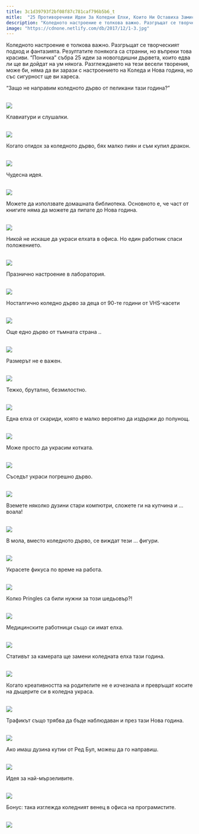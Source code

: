 ```yaml
---
title: 3c1d39793f2bf08f87c781caf796b5b6_t
mitle:  "25 Противоречиви Идеи За Коледни Елхи, Които Ни Оставиха Замислени!"
description: "Коледното настроение е толкова важно. Разгръщат се творческият подход и фантазията. Резултатите понякога са странни, но въпреки това красиви. &qout;Поничка&qout; събра 25 иде�"
image: "https://cdnone.netlify.com/db/2017/12/1-3.jpg"
---
```


 <p>Коледното настроение е толкова важно. Разгръщат се творческият подход и фантазията. Резултатите понякога са странни, но въпреки това красиви. “Поничка” събра 25 идеи за новогодишни дървета, които едва ли ще ви дойдат на ум някога. Разглеждането на тези весели творения, може би, няма да ви зарази с настроението на Коледа и Нова година, но със сигурност ще ви хареса.</p>      <p>“Защо не направим коледното дърво от пеликани тази година?”</p> <p> <br/><img src="https://cdnone.netlify.com/db/2017/12/1-3.jpg"/><br/></p> <p>Клавиатури и слушалки.</p>      <p> <br/><img src="https://cdnone.netlify.com/db/2017/12/2-3.jpg"/><br/></p> <p>Когато отидох за коледното дърво, бях малко пиян и съм купил дракон.</p> <p> <br/><img src="https://cdnone.netlify.com/db/2017/12/3-3.jpg"/><br/></p> <p>Чудесна идея.</p>      <p> <br/><img src="https://cdnone.netlify.com/db/2017/12/4-3.jpg"/><br/></p> <p>Можете да използвате домашната библиотека. Основното е, че част от книгите няма да можете да пипате до Нова година.</p> <p> <br/><img src="https://cdnone.netlify.com/db/2017/12/5-3.jpg"/><br/></p> <p>Никой не искаше да украси елхата в офиса. Но един работник спаси положението.</p> <p> <br/><img src="https://cdnone.netlify.com/db/2017/12/6-3.jpg"/><br/></p> <p>Празнично настроение в лаборатория.</p>      <p> <br/><img src="https://cdnone.netlify.com/db/2017/12/7-3.jpg"/><br/></p> <p>Носталгично коледно дърво за деца от 90-те години от VHS-касети</p> <p> <br/><img src="https://cdnone.netlify.com/db/2017/12/8-3.jpg"/><br/></p> <p>Още едно дърво от тъмната страна ..</p>      <p> <br/><img src="https://cdnone.netlify.com/db/2017/12/9-3.jpg"/><br/></p> <p>Размерът не е важен.</p> <p> <br/><img src="https://cdnone.netlify.com/db/2017/12/10-3.jpg"/><br/></p> <p>Тежко, брутално, безмилостно.</p> <p> <br/><img src="https://cdnone.netlify.com/db/2017/12/11-3.jpg"/><br/></p> <p>Една елха от скариди, която е малко вероятно да издържи до полунощ.</p> <p> <br/><img src="https://cdnone.netlify.com/db/2017/12/12-3.jpg"/><br/></p> <p>Може просто да украсим котката.</p> <p> <br/><img src="https://cdnone.netlify.com/db/2017/12/13-3.jpg"/><br/></p> <p>Съседът украси погрешно дърво.</p> <p> <br/><img src="https://cdnone.netlify.com/db/2017/12/14-3.jpg"/><br/></p> <p>Вземете няколко дузини стари компютри, сложете ги на купчина и … воала!</p> <p> <br/><img src="https://cdnone.netlify.com/db/2017/12/15-3.jpg"/><br/></p> <p>В мола, вместо коледното дърво, се виждат тези … фигури.</p> <p> <br/><img src="https://cdnone.netlify.com/db/2017/12/16-3.jpg"/><br/></p> <p>Украсете фикуса по време на работа.</p> <p> <br/><img src="https://cdnone.netlify.com/db/2017/12/17-3.jpg"/><br/></p> <p>Колко Pringles са били нужни за този шедьовър?!</p> <p> <br/><img src="https://cdnone.netlify.com/db/2017/12/18-3.jpg"/><br/></p> <p>Медицинските работници също си имат елха.</p> <p> <br/><img src="https://cdnone.netlify.com/db/2017/12/19-3.jpg"/><br/></p> <p>Стативът за камерата ще замени коледната елха тази година.</p> <p> <br/><img src="https://cdnone.netlify.com/db/2017/12/20-3.jpg"/><br/></p> <p>Когато креативността на родителите не е изчезнала и превръщат косите на дъщерите си в коледна украса.</p> <p> <br/><img src="https://cdnone.netlify.com/db/2017/12/21-3.jpg"/><br/></p> <p>Трафикът също трябва да бъде наблюдаван и през тази Нова година.</p> <p> <br/><img src="https://cdnone.netlify.com/db/2017/12/22-2.jpg"/><br/></p> <p>Ако имаш дузина кутии от Ред Бул, можеш да го направиш.</p> <p> <br/><img src="https://cdnone.netlify.com/db/2017/12/23-2.jpg"/><br/></p> <p>Идея за най-мързеливите.</p> <p> <br/><img src="https://cdnone.netlify.com/db/2017/12/24-2.jpg"/><br/></p> <p>Бонус: така изглежда коледният венец в офиса на програмистите.</p> <p> <br/><img src="https://cdnone.netlify.com/db/2017/12/25-1.jpg"/><br/></p>       